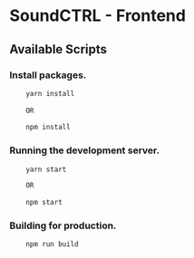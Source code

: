 # SoundCTRL - Frontend

## Available Scripts

### Install packages.

```bash
    yarn install
    
    OR
    
    npm install
```

### Running the development server.

```bash
    yarn start

    OR
    
    npm start
```

### Building for production.

```bash
    npm run build
```
